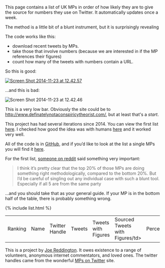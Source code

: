 This page contains a list of UK MPs in order of how likely they are to give the source for numbers they use on Twitter.  It automatically updates once a week.

The method is a little bit of a blunt instrument, but it is surprisingly revealing

The code works like this:

*   download recent tweets by MPs.
*   take those that involve numbers (because we are interested in if the MP references their figures)
*   count how many of the tweets with numbers contain a URL.

So this is good:

[![Screen Shot 2014-11-23 at 12.42.57](https://i0.wp.com/joereddington.com/wp-content/uploads/2014/11/Screen-Shot-2014-11-23-at-12.42.57.png?resize=544%2C473)](https://i0.wp.com/joereddington.com/wp-content/uploads/2014/11/Screen-Shot-2014-11-23-at-12.42.57.png)

…and this is bad:

![Screen Shot 2014-11-23 at 12.42.46](https://i1.wp.com/joereddington.com/wp-content/uploads/2014/11/Screen-Shot-2014-11-23-at-12.42.46.png?resize=540%2C283)


This is a very low bar. Obviously the site could be to http://www.definatelynotaconspiricytheorist.com/, but at least that's a _start_.  

This project has had several iterations since 2014. You can view the first list [here](http://joereddington.com/4534/2014/11/24/the-list-of-uk-politicians-most-likely-to-be-making-up-facts./). I checked how good the idea was with humans [here](http://joereddington.com/5153/2015/04/28/does-your-mp-cite-their-sources-or-do-they-make-up-the-facts-find-out-here/) and it worked very well. 

All of the code is in [GitHub](https://github.com/joereddington/whichmpscitesources), and if you’d like to look at the list a single MPs you will find it [here](http://joereddington.com/mps_always/full/).

For the first list, [someone on reddit](https://www.reddit.com/r/unitedkingdom/comments/34ht2x/how_likely_is_your_mp_to_cite_sources_ranking/cqux0mj) said something very important:

> I think it’s pretty clear that the top 20% of those MPs are doing something right methodologically, compared to the bottom 20%. But I’d be careful of singling out any individual case with such a blunt tool. Especially if all 5 are from the same party

...and you should take that as your general guide. If your MP is in the bottom half of the table, there is probably something wrong. 

<table>
<tbody>
<tr>
<td>Ranking</td>
<td>Name</td>
<td>Twitter Handle</td>
<td>Tweets</td>
<td>Tweets with Figures</td>
<td>Sourced Tweets with Figures/td&gt;</td>
<td>Percentage</td>
</tr>
{% include list.html %}
</tbody>
</table>

This is a project by [Joe Reddington](https://joereddington.github.io/). It owes existence to a range of volunteers, anonymous internet commentators, and loved ones. The twitter handles came from the wonderful [MPs on Twitter](https://www.mpsontwitter.co.uk/ ) site.  
